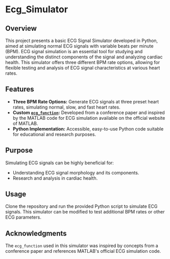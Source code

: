 # Ecg_Simulator

## Overview
This project presents a basic ECG Signal Simulator developed in Python, aimed at simulating normal ECG signals with variable beats per minute (BPM). ECG signal simulation is an essential tool for studying and understanding the distinct components of the signal and analyzing cardiac health. This simulator offers three different BPM rate options, allowing for flexible testing and analysis of ECG signal characteristics at various heart rates.

## Features
- **Three BPM Rate Options:** Generate ECG signals at three preset heart rates, simulating normal, slow, and fast heart rates.
- **Custom [`ecg_function`](./ecg_function.py):** Developed from a conference paper and inspired by the MATLAB code for ECG simulation available on the official website of MATLAB.
- **Python Implementation:** Accessible, easy-to-use Python code suitable for educational and research purposes.

## Purpose
Simulating ECG signals can be highly beneficial for:
- Understanding ECG signal morphology and its components.
- Research and analysis in cardiac health.

## Usage
Clone the repository and run the provided Python script to simulate ECG signals. This simulator can be modified to test additional BPM rates or other ECG parameters.

## Acknowledgments
The `ecg_function` used in this simulator was inspired by concepts from a conference paper and references MATLAB's official ECG simulation code.
